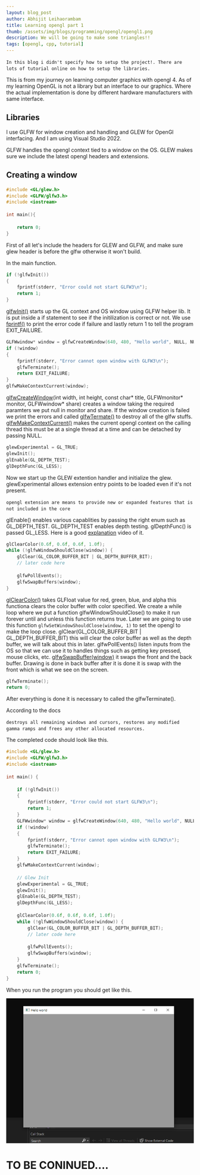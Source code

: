 ```yaml
---
layout: blog_post
author: Abhijit Leihaorambam
title: Learning opengl part 1
thumb: /assets/img/blogs/programming/opengl/opengl1.png
description: We will be going to make some triangles!!
tags: [opengl, cpp, tutorial]
---
```


```In this blog i didn't specify how to setup the project!. There are lots of tutorial online on how to setup the libraries.```

This is from my journey on learning computer graphics with opengl 4.
As of my learning OpenGL is not a library but an interface to our graphics.
Where the actual implementation is done by different hardware manufacturers with same interface.
## Libraries
I use GLFW for window creation and handling and GLEW for OpenGl interfacing.
And I am using Visual Studio 2022.

GLFW handles the opengl context tied to a window on the OS.
GLEW makes sure we include the latest opengl headers and extensions.
## Creating a window

```cpp
#include <GL/glew.h>
#include <GLFW/glfw3.h>
#include <iostream>

int main(){

    return 0;
}
```
First of all let's include the headers for GLEW and GLFW, and make sure glew header is before the glfw otherwise it won't build.

In the main function.
```cpp
if (!glfwInit())
{
    fprintf(stderr, "Error could not start GLFW3\n");
    return 1;
}
```
[glfwInit()](https://www.glfw.org/docs/3.3/group__init.html#ga317aac130a235ab08c6db0834907d85e) starts up the GL context and OS window using GLFW helper lib.
It is put inside a if statement to see if the initilization is correct or not.
We use [fprintf()](https://cplusplus.com/reference/cstdio/fprintf/) to print the error code if failure and lastly return 1 to tell the program EXIT_FAILURE.

```cpp
GLFWwindow* window = glfwCreateWindow(640, 480, "Hello world", NULL, NULL);
if (!window)
{
    fprintf(stderr, "Error cannot open window with GLFW3\n");
    glfwTerminate();
    return EXIT_FAILURE;
}
glfwMakeContextCurrent(window);
```
[glfwCreateWindow](https://www.glfw.org/docs/3.3/group__window.html#ga3555a418df92ad53f917597fe2f64aeb)(int width, int height, const char* title, GLFWmonitor* monitor, GLFWwindow* share) creates a window taking the required paramters
we put null in monitor and share.
If the window creation is failed we print the errors and called [glfwTermate()](https://www.glfw.org/docs/3.3/group__init.html#gaaae48c0a18607ea4a4ba951d939f0901) to destroy all of the glfw stuffs. [glfwMakeContextCurrent()](https://www.glfw.org/docs/3.3/group__context.html#ga1c04dc242268f827290fe40aa1c91157) makes the current opengl context on the calling thread this must be at a single thread at a time and can be detached by passing NULL.

```cpp
glewExperimental = GL_TRUE;
glewInit();
glEnable(GL_DEPTH_TEST);
glDepthFunc(GL_LESS);
```
Now we start up the GLEW extention handler and initialize the glew.
glewExperimental allows extension entry points to be loaded even if it's not present.

``` opengl extension are means to provide new or expanded features that is not included in the core ```

glEnable() enables various capablities by passing the right enum such as GL_DEPTH_TEST.
GL_DEPTH_TEST enables depth testing.
glDepthFunc() is passed GL_LESS.
Here is a good [explanation](https://www.youtube.com/watch?v=uJzXDkgm5Fw) video of it.

```cpp
glClearColor(0.6f, 0.6f, 0.6f, 1.0f);
while (!glfwWindowShouldClose(window)) {
    glClear(GL_COLOR_BUFFER_BIT | GL_DEPTH_BUFFER_BIT);
    // later code here

    glfwPollEvents();
    glfwSwapBuffers(window);
}
```
[glClearColor()](https://registry.khronos.org/OpenGL-Refpages/gl4/html/glClearColor.xhtml) takes GLFloat value for red, green, blue, and alpha this functiona clears the color buffer with color specified.
We create a while loop where we put a function glfwWindowShouldClose() to make it run forever until and unless this function returns true.
Later we are going to use this function ```glfwSetWindowShouldClose(window, 1)``` to set the opengl to make the loop close.
glClear(GL_COLOR_BUFFER_BIT | GL_DEPTH_BUFFER_BIT) this will clear the color buffer as well as the depth buffer, we will talk about this in later.
glfwPollEvents() listen inputs from the OS so that we can use it to handles things such as getting key pressed, mouse clicks, etc.
[glfwSwapBuffer(window)](https://www.glfw.org/docs/3.0/group__context.html#ga15a5a1ee5b3c2ca6b15ca209a12efd14) it swaps the front and the back buffer. Drawing is done in back buffer after it is done it is swap with the front which is what we see on the screen.

```cpp
glfwTerminate();
return 0;
```
After everything is done it is necessary to called the glfwTerminate().

According to the docs

```destroys all remaining windows and cursors, restores any modified gamma ramps and frees any other allocated resources.```


The completed code should look like this.

```cpp
#include <GL/glew.h>
#include <GLFW/glfw3.h>
#include <iostream>

int main() {

    if (!glfwInit())
    {
        fprintf(stderr, "Error could not start GLFW3\n");
        return 1;
    }
    GLFWwindow* window = glfwCreateWindow(640, 480, "Hello world", NULL, NULL);
    if (!window)
    {
        fprintf(stderr, "Error cannot open window with GLFW3\n");
        glfwTerminate();
        return EXIT_FAILURE;
    }
    glfwMakeContextCurrent(window);

    // Glew Init
    glewExperimental = GL_TRUE;
    glewInit();
    glEnable(GL_DEPTH_TEST);
    glDepthFunc(GL_LESS);

    glClearColor(0.6f, 0.6f, 0.6f, 1.0f);
    while (!glfwWindowShouldClose(window)) {
        glClear(GL_COLOR_BUFFER_BIT | GL_DEPTH_BUFFER_BIT);
        // later code here

        glfwPollEvents();
        glfwSwapBuffers(window);
    }
    glfwTerminate();
    return 0;
}
```
When you run the program you should get like this.

<img src="/assets/img/blogs/programming/opengl/opengl2.png"/>


# TO BE CONINUED....